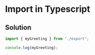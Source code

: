 # Import in Typescript

## Solution

```Typescript
import { myGreeting } from "./export";

console.log(myGreeting);
```